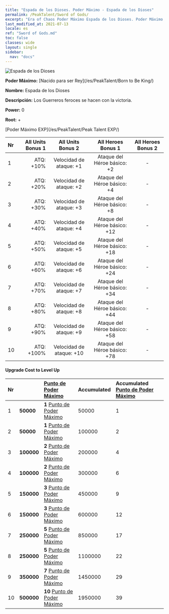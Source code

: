 ```yaml
---
title: "Espada de los Dioses. Poder Máximo - Espada de los Dioses"
permalink: /PeakTalent/Sword of Gods/
excerpt: "Era of Chaos Poder Máximo Espada de los Dioses. Poder Máximo Espada de los Dioses. Espada de los Dioses"
last_modified_at: 2021-07-13
locale: es
ref: "Sword of Gods.md"
toc: false
classes: wide
layout: single
sidebar:
  nav: "docs"
---
```


  ![Espada de los Dioses](/images/pt/talent_4501.png)

  **Poder Máximo:** [Nacido para ser Rey](/es/PeakTalent/Born to Be King/)

  **Nombre:** Espada de los Dioses

  **Descripción:** Los Guerreros feroces se hacen con la victoria.

  **Power:** 0

  **Root:** +

  [Poder Máximo EXP](/es/PeakTalent/Peak Talent EXP/)

  | Nr | All Units Bonus 1 | All Units Bonus 2 | All Heroes Bonus 1 | All Heroes Bonus 2 |
  |:---|--------------:|:-------------:|:-------------:|:-------------:|
  | 1 | ATQ: +10% | Velocidad de ataque: +1 | Ataque del Héroe básico: +2 | - |
  | 2 | ATQ: +20% | Velocidad de ataque: +2 | Ataque del Héroe básico: +4 | - |
  | 3 | ATQ: +30% | Velocidad de ataque: +3 | Ataque del Héroe básico: +8 | - |
  | 4 | ATQ: +40% | Velocidad de ataque: +4 | Ataque del Héroe básico: +12 | - |
  | 5 | ATQ: +50% | Velocidad de ataque: +5 | Ataque del Héroe básico: +18 | - |
  | 6 | ATQ: +60% | Velocidad de ataque: +6 | Ataque del Héroe básico: +24 | - |
  | 7 | ATQ: +70% | Velocidad de ataque: +7 | Ataque del Héroe básico: +34 | - |
  | 8 | ATQ: +80% | Velocidad de ataque: +8 | Ataque del Héroe básico: +44 | - |
  | 9 | ATQ: +90% | Velocidad de ataque: +9 | Ataque del Héroe básico: +58 | - |
  | 10 | ATQ: +100% | Velocidad de ataque: +10 | Ataque del Héroe básico: +78 | - |


#### Upgrade Cost to Level Up

  | Nr | <i class="fas fa-coins"/> | [Punto de Poder Máximo](/ItemsES/con_934/) | Accumulated <i class="fas fa-coins"/> | Accumulated [Punto de Poder Máximo](/ItemsES/con_934/) |
  |:---|:--------------|:-------------|:-------------|:-------------|
  | 1 | **50000** | **1** [Punto de Poder Máximo](/ItemsES/con_934/) | 50000 | 1 |
  | 2 | **50000** | **1** [Punto de Poder Máximo](/ItemsES/con_934/) | 100000 | 2 |
  | 3 | **100000** | **2** [Punto de Poder Máximo](/ItemsES/con_934/) | 200000 | 4 |
  | 4 | **100000** | **2** [Punto de Poder Máximo](/ItemsES/con_934/) | 300000 | 6 |
  | 5 | **150000** | **3** [Punto de Poder Máximo](/ItemsES/con_934/) | 450000 | 9 |
  | 6 | **150000** | **3** [Punto de Poder Máximo](/ItemsES/con_934/) | 600000 | 12 |
  | 7 | **250000** | **5** [Punto de Poder Máximo](/ItemsES/con_934/) | 850000 | 17 |
  | 8 | **250000** | **5** [Punto de Poder Máximo](/ItemsES/con_934/) | 1100000 | 22 |
  | 9 | **350000** | **7** [Punto de Poder Máximo](/ItemsES/con_934/) | 1450000 | 29 |
  | 10 | **500000** | **10** [Punto de Poder Máximo](/ItemsES/con_934/) | 1950000 | 39 |
